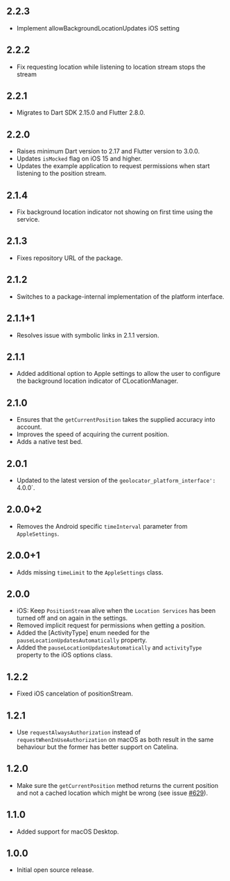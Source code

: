 ## 2.2.3

- Implement allowBackgroundLocationUpdates iOS setting

## 2.2.2

- Fix requesting location while listening to location stream stops the stream

## 2.2.1

- Migrates to Dart SDK 2.15.0 and Flutter 2.8.0.

## 2.2.0

- Raises minimum Dart version to 2.17 and Flutter version to 3.0.0.
- Updates `isMocked` flag on iOS 15 and higher.
- Updates the example application to request permissions when start listening to the position stream.

## 2.1.4

- Fix background location indicator not showing on first time using the service.

## 2.1.3

- Fixes repository URL of the package.

## 2.1.2

- Switches to a package-internal implementation of the platform interface.

## 2.1.1+1

- Resolves issue with symbolic links in 2.1.1 version.

## 2.1.1

- Added additional option to Apple settings to allow the user to configure the background location indicator of CLocationManager.

## 2.1.0

- Ensures that the `getCurrentPosition` takes the supplied accuracy into account.
- Improves the speed of acquiring the current position.
- Adds a native test bed.

## 2.0.1

- Updated to the latest version of the `geolocator_platform_interface': `4.0.0`.

## 2.0.0+2

- Removes the Android specific `timeInterval` parameter from `AppleSettings`.

## 2.0.0+1

- Adds missing `timeLimit` to the `AppleSettings` class.

## 2.0.0

- iOS: Keep `PositionStream` alive when the `Location Services` has been turned off and on again in the settings.
- Removed implicit request for permissions when getting a position.
- Added the [ActivityType] enum needed for the `pauseLocationUpdatesAutomatically` property.
- Added the `pauseLocationUpdatesAutomatically` and `activityType` property to the iOS options class.

## 1.2.2

- Fixed iOS cancelation of positionStream.

## 1.2.1

- Use `requestAlwaysAuthorization` instead of `requestWhenInUseAuthorization` on macOS as both result in the same behaviour but the former has better support on Catelina.

## 1.2.0

- Make sure the `getCurrentPosition` method returns the current position and not a cached location which might be wrong (see issue [#629](https://github.com/Baseflow/flutter-geolocator/issues/629)).

## 1.1.0

- Added support for macOS Desktop.

## 1.0.0

- Initial open source release.
